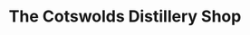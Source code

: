 ---
title: "The Cotswolds Distillery Shop"
url: /cheltenham/the-cotswolds-distillery-shop/
shop: alcohol
---